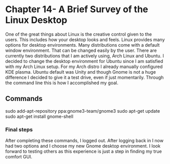 # Chapter 14- A Brief Survey of the Linux Desktop
  One of the great things about Linux is the creative control given to the users. This includes how your desktop looks and feels.
  Linux provides many options for desktop environments. Many distributions come with a default window environment.
  That can be changed easily by the user. There are currently two distributions that I am actively using, Arch Linux and Ubuntu.
  I decided to change the desktop environment for Ubuntu since I am satisfied with my Arch Linux setup.
  For my Arch distro I already manually configured KDE plasma.
  Ubuntu default was Unity and though Gnome is not a huge difference I decided to give it a test drive, even if just momentarily. 
  Through the command line this is how I accomplished my goal.

## Commands 
sudo add-apt-repository ppa:gnome3-team/gnome3
sudo apt-get update
sudo apt-get install gnome-shell

### Final steps
After completing these commands, I logged out. After logging back in I now had two options and I choose my new Gnome desktop environment.
I look forward to testing others as this experience is just a step in finding my true comfort GUI.
